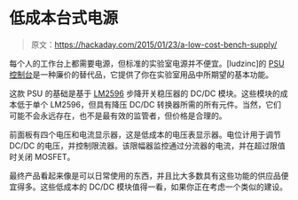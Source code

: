 # 低成本台式电源

> 原文：<https://hackaday.com/2015/01/23/a-low-cost-bench-supply/>

每个人的工作台上都需要电源，但标准的实验室电源并不便宜。[ludzinc]的 [PSU 控制台](http://ludzinc.blogspot.ca/2015/01/psu-console.html?m=1)是一种廉价的替代品，它提供了你在实验室用品中所期望的基本功能。

这款 PSU 的基础是基于 [LM2596](http://www.ti.com/product/lm2596) 步降开关稳压器的 DC/DC 模块。这些模块的成本低于单个 LM2596，但具有降压 DC/DC 转换器所需的所有元件。当然，它们可能不会永远存在，也不是最有效的监管者，但价格是合理的。

前面板有四个电压和电流显示器，这是低成本的电压表显示器。电位计用于调节 DC/DC 的电压，并控制限流器。该限幅器监控通过分流器的电流，并在超过限值时关闭 MOSFET。

最终产品看起来像是可以日常使用的东西，并且比大多数具有这些功能的供应品便宜得多。这些低成本的 DC/DC 模块值得一看，如果你正在考虑一个类似的建设。
